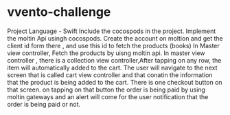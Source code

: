 # vvento-challenge
Project Language - Swift
Include the cocospods in the project.
Implement the moltin Api usingh cocospods.
Create the account on moltion and get the client id form there , and use this id to fetch the products (books)
In Master view controller, Fetch the products by uisng moltin api.
In master view controller , there is a collection view controller,After tapping on any row, the item will automatically added to the cart.
The user will navigate to the next screen that is called cart view controller and that conatin the information that the product is being added to the cart.
There is one checkout button on that screen. on tapping on that button the order is being paid by using moltin gateways and an alert will come for the user notification that the order is being paid or not.
